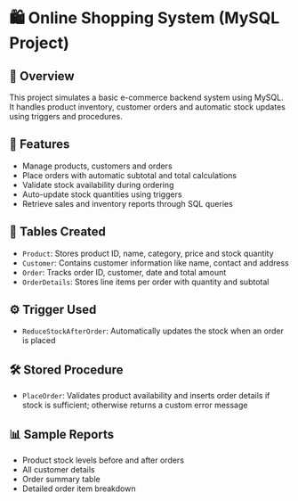 # 🛍 Online Shopping System (MySQL Project)

## 📌 Overview
This project simulates a basic e-commerce backend system using MySQL. It handles product inventory, customer orders and automatic stock updates using triggers and procedures.

## 🎯 Features
- Manage products, customers and orders
- Place orders with automatic subtotal and total calculations
- Validate stock availability during ordering
- Auto-update stock quantities using triggers
- Retrieve sales and inventory reports through SQL queries

## 🧩 Tables Created
- `Product`: Stores product ID, name, category, price and stock quantity
- `Customer`: Contains customer information like name, contact and address
- `Order`: Tracks order ID, customer, date and total amount
- `OrderDetails`: Stores line items per order with quantity and subtotal

## ⚙️ Trigger Used
- `ReduceStockAfterOrder`: Automatically updates the stock when an order is placed

## 🛠 Stored Procedure
- `PlaceOrder`: Validates product availability and inserts order details if stock is sufficient; otherwise returns a custom error message

## 📊 Sample Reports
- Product stock levels before and after orders
- All customer details
- Order summary table
- Detailed order item breakdown
